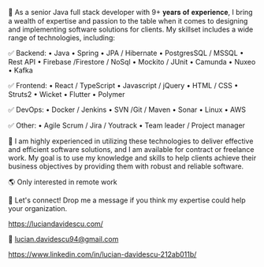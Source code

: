 🚀 As a senior Java full stack developer with 9+ 𝐲𝐞𝐚𝐫𝐬 𝐨𝐟 𝐞𝐱𝐩𝐞𝐫𝐢𝐞𝐧𝐜𝐞, I bring a wealth of expertise and passion to the table when it comes to designing and implementing software solutions for clients. My skillset includes a wide range of technologies, including:

✅ Backend: • Java • Spring • JPA / Hibernate • PostgresSQL / MSSQL • Rest API • Firebase /Firestore / NoSql • Mockito / JUnit • Camunda • Nuxeo • Kafka

✅ Frontend: • React / TypeScript • Javascript / jQuery • HTML / CSS • Struts2 • Wicket • Flutter • Polymer

✅ DevOps: • Docker / Jenkins • SVN /Git / Maven • Sonar • Linux • AWS

✅ Other: • Agile Scrum / Jira / Youtrack • Team leader / Project manager

🚀 I am highly experienced in utilizing these technologies to deliver effective and efficient software solutions, and I am available for contract or freelance work. My goal is to use my knowledge and skills to help clients achieve their business objectives by providing them with robust and reliable software.

🌎 Only interested in remote work

🤝 Let's connect! Drop me a message if you think my expertise could help your organization.

https://luciandavidescu.com/

📧 lucian.davidescu94@gmail.com

https://www.linkedin.com/in/lucian-davidescu-212ab011b/
